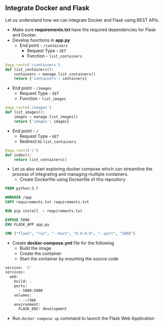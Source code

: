 ## Integrate Docker and Flask

Let us understand how we can integrate Docker and Flask using REST APIs.
* Make sure **requirements.txt** have the required dependencies for Flask and Docker.
* Develop functions in **app.py**
  * End point - `/containers`
    * Request Type - `GET`
    * Function - `list_containers`
```python
@app.route('/containers')
def list_containers():
    containers = manage.list_containers()
    return {'containers': containers}
```
  * End point - `/images`
    * Request Type - `GET`
    * Function - `list_images`
```python
@app.route('/images')
def list_images():
    images = manage.list_images()
    return {'images': images}
```
  * End point - `/`
    * Request Type - `GET`
    * Redirect to `list_containers`
```python
@app.route('/')
def index():
    return list_containers()
```
* Let us also start exploring docker compose which can streamline the process of integrating and managing multiple containers.
  * Create Dockerfile using Dockerfile of this repository
```dockerfile
FROM python:3.7

WORKDIR /app
COPY requirements.txt requirements.txt

RUN pip install -r requirements.txt

EXPOSE 5000
ENV FLASK_APP app.py

CMD ["flask", "run", "--host", "0.0.0.0", "--port", "5000"]
```
  * Create **docker-compose.yml** file for the following
    * Build the image
    * Create the container
    * Start the container by mounting the source code
```dockerfile
version: '3'
services:
  web:
    build: .
    ports:
      - 5000:5000
    volumes:
      - .:/app
    environment:
      FLASK_ENV: development  
```
  * Run `docker-compose up` command to launch the Flask Web Application
